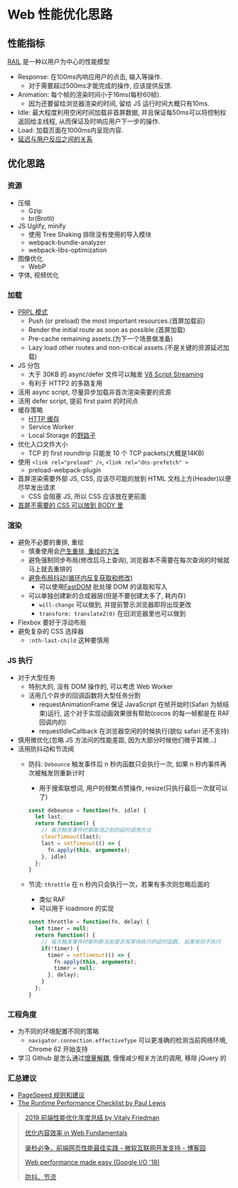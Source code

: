 # Web 性能优化思路

## 性能指标

[RAIL](https://developers.google.com/web/fundamentals/performance/rail?hl=zh-cn) 是一种以用户为中心的性能模型

* Response: 在100ms内响应用户的点击, 输入等操作.
  * 对于需要超过500ms才能完成的操作, 应该提供反馈.
* Animation: 每个帧的渲染时间小于16ms(每秒60帧).
  * 因为还要留给浏览器渲染的时间, 留给 JS 运行时间大概只有10ms.
* Idle: 最大程度利用空闲时间加载非首屏数据, 并且保证每50ms可以将控制权返回给主线程, 从而保证及时响应用户下一步的操作.
* Load: 加载页面在1000ms内呈现内容.
* [延迟与用户反应之间的关系](https://developers.google.com/web/fundamentals/performance/rail?hl=zh-cn#%E4%BB%A5%E7%94%A8%E6%88%B7%E4%B8%BA%E4%B8%AD%E5%BF%83)

## 优化思路

### 资源

* 压缩
  * Gzip
  * br(Brotli)
* JS Uglify, minify
  * 使用 Tree Shaking 排除没有使用的导入模块
  * webpack-bundle-analyzer
  * webpack-libs-optimization
* 图像优化
  * WebP
* 字体, 视频优化

### 加载

* [PRPL 模式](https://web.dev/apply-instant-loading-with-prpl/)
  * Push (or preload) the most important resources.(首屏加载前)
  * Render the initial route as soon as possible.(首屏加载)
  * Pre-cache remaining assets.(为下一个场景做准备)
  * Lazy load other routes and non-critical assets.(不是关键的资源延迟加载)
* JS 分包
  * 大于 30KB 的 async/defer 文件可以触发 [V8 Script Streaming](https://v8.dev/blog/cost-of-javascript-2019)
  * 有利于 HTTP2 的多路复用
* 活用 async script, 尽量异步加载非首次渲染需要的资源
* 活用 defer script, 提前 first paint 的时间点
* 缓存策略
  * [HTTP 缓存](2016-02-24-http-cache.md)
  * Service Worker
  * Local Storage 的[野路子](https://imququ.com/post/summary-of-my-blog-optimization.html)
* 优化入口文件大小
  * TCP 的 first roundtrip 只能发 10 个 TCP packets(大概是14KB)
* 使用 `<link rel="preload" />`, `<link rel="dns-prefetch" >`
  * preload-webpack-plugin
* 首屏渲染需要外部 JS, CSS, 应该尽可能的放到 HTML 文档上方(Header)以便尽早发出请求
  * CSS 会阻塞 JS, 所以 CSS 应该放在更前面
* [首屏不需要的 CSS 可以放到 BODY 里](https://docs.google.com/presentation/d/1D4foHkE0VQdhcA5_hiesl8JhEGeTDRrQR4gipfJ8z7Y/present?slide=id.g1d760124ab_0_6)

### 渲染

* 避免不必要的重排, 重绘
  * 慎重使用会[产生重排, 重绘的方法](2018-03-22-web-render.md)
  * 避免强制同步布局(修改后马上查询), 浏览器本不需要在每次查询的时候就马上就去重排的
  * [避免布局抖动(循环内反复获取和修改)](https://developers.google.com/web/fundamentals/performance/rendering/avoid-large-complex-layouts-and-layout-thrashing)
    * 可以使用[FastDOM](https://github.com/wilsonpage/fastdom) 批处理 DOM 的读取和写入
  * 可以单独创建新的合成器层(但是不要创建太多了, 耗内存)
    * `will-change` 可以做到, 并提前警示浏览器即将出现更改
    * `transform: translateZ(0)` 在旧浏览器里也可以做到
* Flexbox 要好于浮动布局
* 避免复杂的 CSS 选择器
  * `:nth-last-child` 这种要慎用

### JS 执行

* 对于大型任务
  * 特别大的, 没有 DOM 操作的, 可以考虑 Web Worker
  * 活用几个异步的回调函数将大型任务分割
    * requestAnimationFrame 保证 JavaScript 在帧开始时(Safari 为帧结束)运行, 这个对于实现动画效果很有帮助(cocos 的每一帧都是在 RAF 回调内的)
    * requestIdleCallback 在浏览器空闲的时候执行(貌似 safari 还不支持)
* 慎用微优化(忽略 JS 方法间的性能差距, 因为大部分时候他们微乎其微...)
* 活用防抖动和节流阀
  * 防抖: `Debounce` 触发事件后 n 秒内函数只会执行一次, 如果 n 秒内事件再次被触发则重新计时
    * 用于搜索联想词, 用户的频繁点赞操作, resize(只执行最后一次就可以了)

    ```javascript
    const debounce = function(fn, idle) {
      let last;
      return function() {
        // 每次触发事件时都取消之前的延时调用方法
        clearTimeout(last);
        last = setTimeout(() => {
          fn.apply(this, arguments);
        }, idle)
      };
    }
    ```

  * 节流: `throttle` 在 n 秒内只会执行一次，若果有多次则忽略后面的
    * 类似 RAF
    * 可以用于 loadmore 的实现

    ```javascript
    const throttle = function(fn, delay) {
      let timer = null;
      return function() {
        // 每次触发事件时都判断当前是否有等待执行的延时函数, 如果有则不执行
        if(!timer) {
          timer = setTimeout(() => {
            fn.apply(this, arguments);
            timer = null;
          }, delay);
        }
      };
    }
    ```

### 工程角度

* 为不同的环境配置不同的策略
  * `navigator.connection.effectiveType` 可以更准确的检测当前网络环境, Chrome 62 开始支持
* 学习 Github 是怎么通过[增量解耦](https://github.blog/2018-09-06-removing-jquery-from-github-frontend/), 慢慢减少相关方法的调用, 移除 jQuery 的

### 汇总建议

* [PageSpeed 规则和建议](https://developers.google.com/web/fundamentals/performance/critical-rendering-path/page-speed-rules-and-recommendations?hl=zh-cn)
* [The Runtime Performance Checklist by Paul Lewis](https://calendar.perfplanet.com/2013/the-runtime-performance-checklist/)

> [2019 前端性能优化年度总结 by Vitaly Friedman](https://iangeli.com/2019/02/13/2019-%E5%89%8D%E7%AB%AF%E6%80%A7%E8%83%BD%E4%BC%98%E5%8C%96%E5%B9%B4%E5%BA%A6%E6%80%BB%E7%BB%93.html)
>
> [优化内容效率 in Web Fundamentals](https://developers.google.com/web/fundamentals/performance/optimizing-content-efficiency)
>
> [毫秒必争，前端网页性能最佳实践 - 微软互联网开发支持 - 博客园](http://www.cnblogs.com/developersupport/p/webpage-performance-best-practices.html)
>
> [Web performance made easy (Google I/O '18)](https://www.youtube.com/watch?v=Mv-l3-tJgGk)
>
> [防抖、节流](http://alloween.top/2018/04/16/%E9%98%B2%E6%8A%96%E3%80%81%E8%8A%82%E6%B5%81/)
